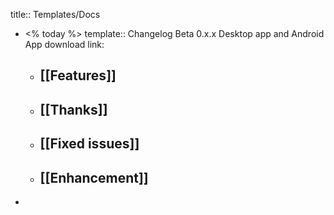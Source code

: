 title:: Templates/Docs

- <% today %>
  template:: Changelog
  Beta 0.x.x
  Desktop app and Android App download link:
	- [[Features]]
		-
	- [[Thanks]]
		-
	- [[Fixed issues]]
		-
	- [[Enhancement]]
		-
-